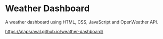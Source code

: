 # Weather Dashboard
A weather dashboard using HTML, CSS, JavaScript and OpenWeather API.

https://alapsraval.github.io/weather-dashboard/
